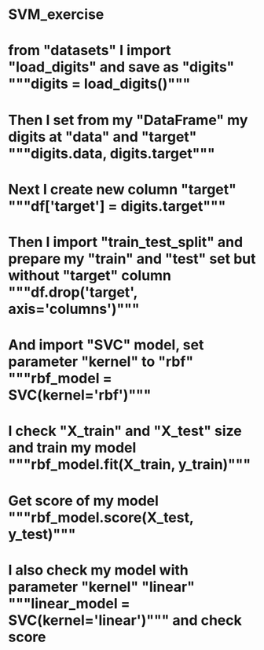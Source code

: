 # SVM_exercise
# from "datasets" I import "load_digits" and save as "digits" """digits = load_digits()"""
# Then I set from my "DataFrame" my digits at "data" and "target" """digits.data, digits.target"""
# Next I create new column "target" """df['target'] = digits.target"""
# Then I import "train_test_split" and prepare my "train" and "test" set but without "target" column """df.drop('target', axis='columns')"""
# And import "SVC" model, set parameter "kernel" to "rbf" """rbf_model = SVC(kernel='rbf')"""
# I check "X_train" and "X_test" size and train my model """rbf_model.fit(X_train, y_train)"""
# Get score of my model """rbf_model.score(X_test, y_test)""" 
# I also check my model with parameter "kernel" "linear" """linear_model = SVC(kernel='linear')""" and check score

